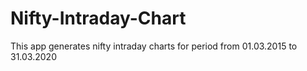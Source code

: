 # Nifty-Intraday-Chart
This app generates nifty intraday charts for period from 01.03.2015 to 31.03.2020
